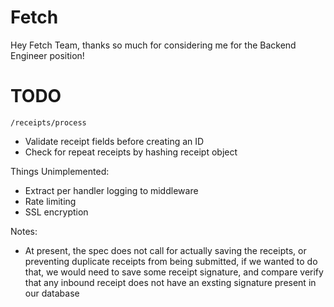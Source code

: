 # Fetch

Hey Fetch Team, thanks so much for considering me for the Backend Engineer position!


# TODO
```/receipts/process```
- Validate receipt fields before creating an ID
- Check for repeat receipts by hashing receipt object


Things Unimplemented:
* Extract per handler logging to middleware
* Rate limiting
* SSL encryption


Notes:
* At present, the spec does not call for actually saving the receipts, or preventing duplicate receipts from being submitted, if we wanted to do that, we would need to save some receipt signature, and compare verify that any inbound receipt does not have an exsting signature present in our database